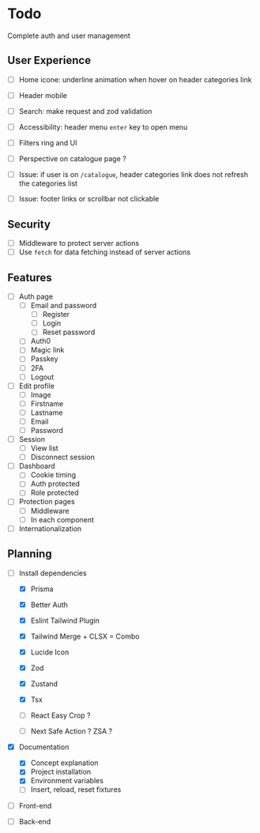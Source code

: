 # Todo

Complete auth and user management

## User Experience

- [ ] Home icone: underline animation when hover on header categories link
- [ ] Header mobile
- [ ] Search: make request and zod validation
- [ ] Accessibility: header menu `enter` key to open menu
- [ ] Filters ring and UI
- [ ] Perspective on catalogue page ?

- [ ] Issue: if user is on `/catalogue`, header categories link does not refresh the categories list
- [ ] Issue: footer links or scrollbar not clickable

## Security

- [ ] Middleware to protect server actions
- [ ] Use `fetch` for data fetching instead of server actions

## Features

- [ ] Auth page
  - [ ] Email and password
      - [ ] Register
      - [ ] Login
      - [ ] Reset password
  - [ ] Auth0
  - [ ] Magic link
  - [ ] Passkey
  - [ ] 2FA
  - [ ] Logout

- [ ] Edit profile
  - [ ] Image
  - [ ] Firstname
  - [ ] Lastname
  - [ ] Email
  - [ ] Password

- [ ] Session
  - [ ] View list
  - [ ] Disconnect session

- [ ] Dashboard
  - [ ] Cookie timing
  - [ ] Auth protected
  - [ ] Role protected

- [ ] Protection pages
  - [ ] Middleware
  - [ ] In each component

- [ ] Internationalization

## Planning

- [ ] Install dependencies
  - [x] Prisma
  - [x] Better Auth
  - [x] Eslint Tailwind Plugin
  - [x] Tailwind Merge + CLSX = Combo
  - [x] Lucide Icon
  - [x] Zod
  - [x] Zustand
  - [x] Tsx

  - [ ] React Easy Crop ?
  - [ ] Next Safe Action ? ZSA ?

- [x] Documentation
  - [x] Concept explanation
  - [x] Project installation
  - [x] Environment variables
  - [ ] Insert, reload, reset fixtures

- [ ] Front-end

- [ ] Back-end